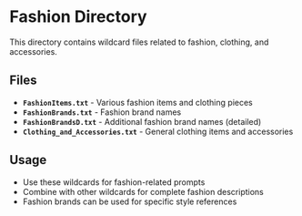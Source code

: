 # Fashion Directory

This directory contains wildcard files related to fashion, clothing, and accessories.

## Files

- **`FashionItems.txt`** - Various fashion items and clothing pieces
- **`FashionBrands.txt`** - Fashion brand names
- **`FashionBrandsD.txt`** - Additional fashion brand names (detailed)
- **`Clothing_and_Accessories.txt`** - General clothing items and accessories

## Usage

- Use these wildcards for fashion-related prompts
- Combine with other wildcards for complete fashion descriptions
- Fashion brands can be used for specific style references 